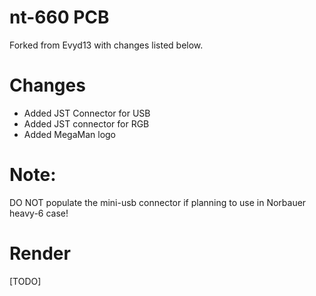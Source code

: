 # nt-660 PCB

Forked from Evyd13 with changes listed below.

# Changes
- Added JST Connector for USB
- Added JST connector for RGB
- Added MegaMan logo

# Note: 
DO NOT populate the mini-usb connector if planning to use in Norbauer heavy-6 case!

# Render
[TODO]
